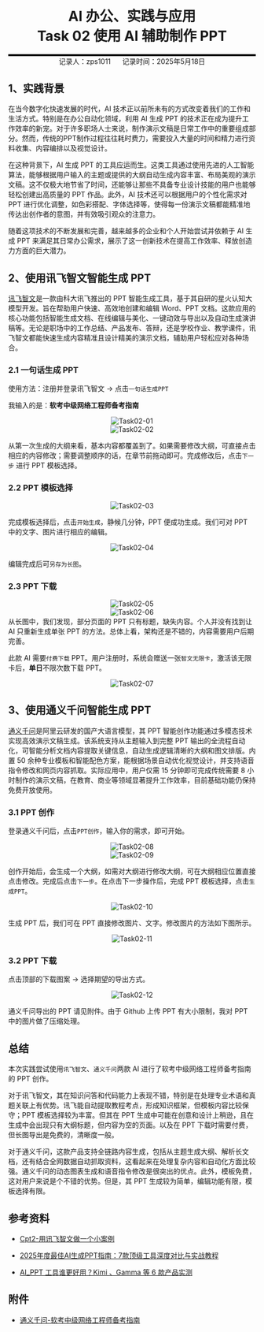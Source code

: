 <div style="border-bottom: 4px solid black; width: 100%; box-sizing: border-box; text-align: center; padding-top: 0.1rem;" align="center">
    <h1>AI 办公、实践与应用<br/><span>Task 02 使用 AI 辅助制作 PPT</span></h1>
</div>
<div style="text-align: center;" align="center">
    记录人：zps1011&nbsp;&nbsp;&nbsp;&nbsp;&nbsp;&nbsp;记录时间：2025年5月18日
</div>


## 1、实践背景

在当今数字化快速发展的时代，AI 技术正以前所未有的方式改变着我们的工作和生活方式。特别是在办公自动化领域，利用 AI 生成 PPT 的技术正在成为提升工作效率的新宠。对于许多职场人士来说，制作演示文稿是日常工作中的重要组成部分。然而，传统的PPT制作过程往往耗时费力，需要投入大量的时间和精力进行资料收集、内容编排以及视觉设计。

在这种背景下，AI 生成 PPT 的工具应运而生。这类工具通过使用先进的人工智能算法，能够根据用户输入的主题或提供的大纲自动生成内容丰富、布局美观的演示文稿。这不仅极大地节省了时间，还能够让那些不具备专业设计技能的用户也能够轻松创建出高质量的 PPT 作品。此外，AI 技术还可以根据用户的个性化需求对 PPT 进行优化调整，如色彩搭配、字体选择等，使得每一份演示文稿都能精准地传达出创作者的意图，并有效吸引观众的注意力。

随着这项技术的不断发展和完善，越来越多的企业和个人开始尝试并依赖于 AI 生成 PPT 来满足其日常办公需求，展示了这一创新技术在提高工作效率、释放创造力方面的巨大潜力。



## 2、使用讯飞智文智能生成 PPT

[讯飞智文](https://zhiwen.xfyun.cn/)是一款由科大讯飞推出的 PPT 智能生成工具，基于其自研的星火认知大模型开发。旨在帮助用户快速、高效地创建和编辑 Word、PPT 文档。这款应用的核心功能包括智能生成文档、在线编辑与美化、一键动效与导出以及自动生成演讲稿等。无论是职场中的工作总结、产品发布、答辩，还是学校作业、教学课件，讯飞智文都能快速生成内容精准且设计精美的演示文档，辅助用户轻松应对各种场合。

### 2.1 一句话生成 PPT

使用方法：注册并登录讯飞智文 → 点击`一句话生成PPT`

我输入的是：**软考中级网络工程师备考指南**

<div align=center>
	<img src="../AI办公、实践与应用/images/Task02-01.png" alt="Task02-01"/>
</div>

<div align=center>
	<img src="../AI办公、实践与应用/images/Task02-02.png" alt="Task02-02"/>
</div>

从第一次生成的大纲来看，基本内容都覆盖到了。如果需要修改大纲，可直接点击相应的内容修改；需要调整顺序的话，在章节前拖动即可。完成修改后，点击`下一步` 进行 PPT 模板选择。

### 2.2 PPT 模板选择

<div align=center>
	<img src="../AI办公、实践与应用/images/Task02-03.png" alt="Task02-03"/>
</div>

完成模板选择后，点击`开始生成`，静候几分钟，PPT 便成功生成。我们可对 PPT 中的文字、图片进行相应的编辑。

<div align=center>
	<img src="../AI办公、实践与应用/images/Task02-04.png" alt="Task02-04"/>
</div>

编辑完成后可`另存为长图`。

### 2.3 PPT 下载

<div align=center>
	<img src="../AI办公、实践与应用/images/Task02-05.png" alt="Task02-05"/>
</div>

<div align=center>
	<img src="../AI办公、实践与应用/images/Task02-06.png" alt="Task02-06"/>
</div>
从长图中，我们发现，部分页面的 PPT 只有标题，缺失内容。个人并没有找到让 AI 只重新生成单张 PPT 的方法。总体上看，架构还是不错的，内容需要用户后期完善。

此款 AI 需要`付费下载` PPT。用户注册时，系统会赠送一张`智文无限卡`，激活该无限卡后，**单日**不限次数下载 PPT。

<div align=center>
	<img src="../AI办公、实践与应用/images/Task02-07.png" alt="Task02-07"/>
</div>

## 3、使用通义千问智能生成 PPT

[通义千问](https://www.tongyi.com/)是阿里云研发的国产大语言模型，其 PPT 智能创作功能通过多模态技术实现高效演示文稿生成。该系统支持从主题输入到完整 PPT 输出的全流程自动化，可智能分析文档内容提取关键信息，自动生成逻辑清晰的大纲和图文排版。内置 50 余种专业模板和智能配色方案，能根据场景自动优化视觉设计，并支持语音指令修改和网页内容抓取。实际应用中，用户仅需 15 分钟即可完成传统需要 8 小时制作的演示文稿，在教育、商业等领域显著提升工作效率，目前基础功能仍保持免费开放使用。

### 3.1 PPT 创作

登录通义千问后，点击`PPT创作`，输入你的需求，即可开始。

<div align=center>
	<img src="../AI办公、实践与应用/images/Task02-08.png" alt="Task02-08"/>
</div>

<div align=center>
	<img src="../AI办公、实践与应用/images/Task02-09.png" alt="Task02-09"/>
</div>

创作开始后，会生成一个大纲，如需对大纲进行修改大纲，可在大纲相应位置直接点击修改。完成后点击`下一步`。在点击下一步操作后，完成 PPT 模板选择，点击`生成PPT`。

<div align=center>
	<img src="../AI办公、实践与应用/images/Task02-10.png" alt="Task02-10"/>
</div>

生成 PPT 后，我们可在 PPT 直接修改图片、文字。修改图片的方法如下图所示。

<div align=center>
	<img src="../AI办公、实践与应用/images/Task02-11.png" alt="Task02-11"/>
</div>

### 3.2 PPT 下载

点击顶部的下载图案 → 选择期望的导出方式。

<div align=center>
	<img src="../AI办公、实践与应用/images/Task02-12.png" alt="Task02-12"/>
</div>

通义千问导出的 PPT 请见附件。由于 Github 上传 PPT 有大小限制，我对 PPT 中的图片做了压缩处理。



## 总结

本次实践尝试使用`讯飞智文`、`通义千问`两款 AI 进行了软考中级网络工程师备考指南的 PPT 创作。

对于讯飞智文，其在知识问答和代码能力上表现不错，特别是在处理专业术语和真题关联上有优势。讯飞能自动提取教程考点，形成知识框架，但模板内容比较保守；PPT 模板选择较为丰富。但其在 PPT 生成中可能在创意和设计上稍逊，且在生成中会出现只有大纲标题，但内容为空的页面。以及在 PPT 下载时需要付费，但长图导出是免费的，清晰度一般。

对于通义千问，这款产品支持全链路内容生成，包括从主题生成大纲、解析长文档，还有结合全网数据自动抓取资料，这看起来在处理复杂内容和自动化方面比较强。通义千问的动态图表生成和语音指令修改是很突出的优点。此外，模板免费，这对用户来说是个不错的优势。但是，其 PPT 生成较为简单，编辑功能有限，模板选择有限。



## 参考资料

- [Cpt2-用讯飞智文做一个小案例](https://www.datawhale.cn/learn/content/162/3821)

- [2025年度最佳AI生成PPT指南：7款顶级工具深度对比与实战教程](https://www.cursor-ide.com/blog/ai-ppt-guide)

- [AI_PPT 工具谁更好用？Kimi 、Gamma 等 6 款产品实测](https://zhuanlan.zhihu.com/p/715896326)

## 附件

- [通义千问-软考中级网络工程师备考指南](https://github.com/zps1011/zps1011_learning_notes/blob/main/%E7%BB%84%E9%98%9F%E5%AD%A6%E4%B9%A0/AI%E5%8A%9E%E5%85%AC%E3%80%81%E5%AE%9E%E8%B7%B5%E4%B8%8E%E5%BA%94%E7%94%A8/%E9%80%9A%E4%B9%89%E5%8D%83%E9%97%AE-%E8%BD%AF%E8%80%83%E4%B8%AD%E7%BA%A7%E7%BD%91%E7%BB%9C%E5%B7%A5%E7%A8%8B%E5%B8%88%E5%A4%87%E8%80%83%E6%8C%87%E5%8D%97.pptx)